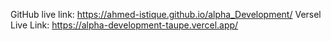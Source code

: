 GitHub live link: https://ahmed-istique.github.io/alpha_Development/
Versel Live Link: https://alpha-development-taupe.vercel.app/
